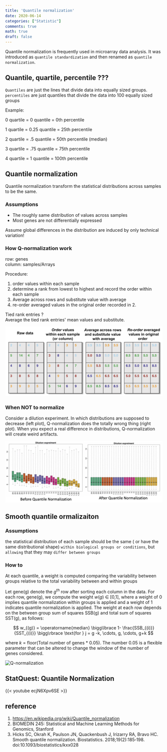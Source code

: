 ```yaml
---
title: 'Quantile normalization'
date: 2020-06-14
categories: ["Statistic"]
comments: true
math: true
draft: false
---
```


Quantile normalization is frequently used in microarray data analysis. It was introduced as `quantile standardization` and then renamed as `quantile normalization`.


## Quantile, quartile, percentile ???

`Quantiles` are just the lines that divide data into equally sized groups.  
`percentiles` are just quantiles that divide the data into 100 equally sized groups

Example:

0 quartile = 0 quantile = 0th percentile

1 quartile = 0.25 quantile = 25th percentile

2 quartile = .5 quantile = 50th percentile (median)

3 quartile = .75 quantile = 75th percentile

4 quartile = 1 quantile = 100th percentile


## Quantile normalization
Quantile normalization transform the statistical distributions across samples to be the same.
### Assumptions
- The roughly same distribution of values across samples
- Most genes are not differentially expressed

Assume global differences in the distribution are induced by only technical variation!

### How Q-normalization work

row: genes  
column: samples/Arrays  

Procedure:
1. order values within each sample
2. determine a rank from lowest to highest and record the order within each sample
3. Average across rows and substitute value with average
4. re-order averaged values in the original order recorded in 2.

Tied rank entries ?  
Average the tied rank entries' mean values and substitute.

![Q-normalization](/images/stats/quantile-normalization.png)




### When NOT to normalize
Consider a dilution experiment. In which distributions are supposed to decrease (left plot), Q-normalization does the totally wrong thing (right plot). When you expect a real difference in distributions, Q-normalization will create weird artifacts.

![Q-normalization](/images/stats/quantile-normalization-2.png)




## Smooth quantile ormalizaiton 

### Assumptions
the statistical distribution of each sample should be the same ( or have the same distributional shape) `within biological groups or conditions`, but `allowing` that they may `differ between groups`

### How to 

At each quantile, a weight is computed comparing the variability between groups relative to the total variability between and within groups



Let gene(g) denote the $g^{th}$ row after sorting each column in the data. For each row, gene(g), we compute the weight $w(g)$ ∈ [0,1], where a weight of 0 implies quantile normalization within groups is applied and a weight of 1 indicates quantile normalization is applied. The weight at each row depends on the between group sum of squares SSB(g) and total sum of squares SST(g), as follows:

$$
w_{(g)} = \operatorname{median} \bigg\lbrace 1- \frac{SSB_{(i)}}{SST_{(i)}} \bigg\rbrace \text{for } j = g -k, \cdots, g, \cdots, g+k
$$

where $k$ = floor(Total number of genes * 0.05). The number 0.05 is a flexible parameter that can be altered to change the window of the number of genes considered. 

![Q-normalization](/images/stats/smoothqn.jpeg.png)


## StatQuest: Quantile Normalization
{{< youtube ecjN6Xpv6SE >}}


## reference

1. https://en.wikipedia.org/wiki/Quantile_normalization
2. BIOMEDIN 245: Statistical and Machine Learning Methods for Genomics, Stanford 
3. Hicks SC, Okrah K, Paulson JN, Quackenbush J, Irizarry RA, Bravo HC. Smooth quantile normalization. Biostatistics. 2018;19(2):185‐198. doi:10.1093/biostatistics/kxx028